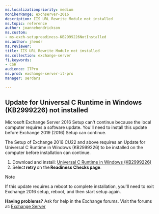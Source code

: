 ```yaml
---
ms.localizationpriority: medium
monikerRange: exchserver-2016
description: IIS URL Rewrite Module not installed 
ms.topic: reference
author: joannehendrickson
ms.custom:
- ms-exch-setupreadiness-KB2999226NotInstalled
ms.author: jhendr
ms.reviewer: 
title: IIS URL Rewrite Module not installed 
ms.collection: exchange-server
f1.keywords:
- CSH
audience: ITPro
ms.prod: exchange-server-it-pro
manager: serdars

---
```

## Update for Universal C Runtime in Windows (KB2999226) not installed  

Microsoft Exchange Server 2016 Setup can't continue because the local computer requires a software update. You'll need to install this update before Exchange 2019 (2016) Setup can continue. 

The Setup of Exchange 2016 CU22 and above requires an Update for Universal C Runtime in Windows (KB2999226) to be installed on the computer before installation can continue. 

1. Download and install: [Universal C Runtime in Windows (KB2999226)](https://support.microsoft.com/en-us/topic/update-for-universal-c-runtime-in-windows-c0514201-7fe6-95a3-b0a5-287930f3560c)  
2. Select **retry** on the **Readiness Checks page**.



>[!Note]
>If this update requires a reboot to complete installation, you'll need to exit Exchange 2016 setup, reboot, and then start setup again. 

**Having problems?** Ask for help in the Exchange forums. Visit the forums at: [Exchange Server](https://social.technet.microsoft.com/forums/office/home?category=exchangeserver)